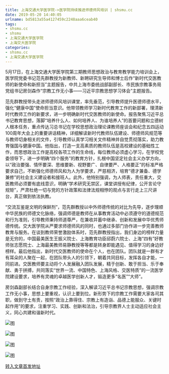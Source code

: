 ```yaml
---
title: 上海交通大学医学院->医学院持续推进师德师风培训 | shsmu.cc
date: 2019-05-20 14:40:05
urlname: bd5813a55a4127459c2248aaa6ceab40
tags: 
- shsmu.cc
- shsmu
- 上海交通大学医学院
- 上海交大医学院
categories:
- shsmu.cc
- 上海交通大学医学院
---
```



5月17日，在上海交通大学医学院第三期教师思想政治与教育教学能力培训会上，医学院党委书记范先群教授为新教师、新聘研究生导师和博士后作“新时代交医教师的新使命和新担当”主题报告，中共上海市委统战部副部长、市民族宗教事务局党组书记房剑森作“宗教工作无小事——习近平宗教思想学习体会”主题报告。

范先群教授带头走进师德师风培训课堂，率先垂范，引导教师提升医德师德水平，强化“健康中国”使命担当意识。他带领教师学习新时代教育工作的新部署，理清新时代教师工作的新要求，进一步明确新时代交医教师的新使命。报告聚焦习近平总书记教育思想，落脚“培养什么人、如何培养人、为谁培养人”的首要问题和立德树人根本任务，重点传达习总书记在学校思想政治理论课教师座谈会和纪念五四运动100周年大会上的重要讲话精神，详细解读新时代教师队伍建设、师德师风规范等与教师切身相关的文件，引导教师认真学习相关文件精神并自觉贯彻落实，助力教育强国与健康中国。他指出，打造一支高素质的教师队伍是高校建设的基础性工作，而思想政治工作是高校各项工作的生命线，每位教师必须虚心学习，在学校党委领导下，进一步明确“四个服务”的教育方针，扎根中国坚定社会主义办学方向，以“政治要强、情怀要深、思维要新、视野要广、自律要严、人格要正”的标准严格要求自己，不断强化师德师风和为人为学要求，严慈相济，培育“德才兼备、德学兼修”的社会主义建设者和接班人。此外，他特别强调，为人师表，责任重大，交医教师必须要有底线意识，明确“学术研究无禁区，课堂讲授有纪律，公开言论守规矩”，严肃杜绝一切与党的方针政策和法律法规相悖的观点与言行走上三尺讲台，真正做到依法执教。

“交流互鉴是文明的保鲜剂”，范先群教授以中外师德传统的对比为先导，逐步理顺中华民族的师德文化脉络，强调师德是教师在从事教育活动中必须遵守的道德规范和行为准则，引导教师秉持师道尊严，在兼收并蓄中继承、创新和发展中华优秀师德传统。交大医学院从严要求师德师风的同时，也通过多部门协作进一步完善教师教育与服务。在谈到教师荣誉激励体系时，范先群教授指出，我们身边的榜样力量是无穷的，中国最美医生王振义院士、上海教育功臣邱蔚六院士、上海“四有”好教师张志愿院士、上海最美教师易静教授等等都是转身即能遇见、值得学习的身边好榜样。最后他指出，新时代交医教师的使命在个人，也在团队。团队就是一群有才有耳朵的人聚在一起，在团队带头人的引领下，朝着共同目标，发挥各自才能，一同前进。交医教师要主动将个人发展融入团队发展，精于创新、敢于担当、乐于奉献、勇于拼搏，共同落实“世界一流、中国特色、上海风格、交医特质”的一流医学院建设要求，培养有灵魂的卓越医学创新人才，锻造更多“名医”“大师”。

房剑森副部长结合自身宗教工作经验，深入解读习近平总书记宗教思想，强调宗教工作无小事，思想上要重视，认识上要到位。新形势下的宗教工作需要大家各司其职，做到守土有责，按照“政治上靠得住、宗教上有造诣、品德上能服众、关键时起作用”的要求，注重学习、实践、创新和法治，引导宗教界人士主动适应社会主义，同心共建和谐新时代。



![图](https://www.shsmu.edu.cn/__local/E/5C/E9/0FFA52FE9CA79550F6B162C9FCD_E3753987_8FE0.jpg)

![图](https://www.shsmu.edu.cn/__local/6/2C/86/85C3CBCFE838DC6E6553594B0B2_CD726B46_1A13F.jpg)

![图](https://www.shsmu.edu.cn/__local/A/CF/41/CE15B817C80F5D3C0E5F62F7B93_B202C8BF_926C.jpg)

![图](https://www.shsmu.edu.cn/__local/4/E4/75/057E9F3181734790F4EFB1742A0_A42B45F5_140BC.jpg)

[转入文章首发地址](https://www.shsmu.edu.cn/news/info/1002/16440.htm)